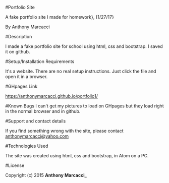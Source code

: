 #Portfolio Site

A fake portfolio site I made for homework}, {1/27/17}

By Anthony Marcacci

#Description

I made a fake portfolio site for school using html, css and bootstrap. I saved it on github.

#Setup/Installation Requirements

It's a website. There are no real setup instructions. Just click the file and open it in a browser.

#GHpages Link

https://anthonymarcacci.github.io/portfolio1/

#Known Bugs
I can't get my pictures to load on GHpages but they load right in the normal browser and in github.

#Support and contact details

If you find something wrong with the site, please contact anthonymarcacci@yahoo.com

#Technologies Used

The site was created using html, css and bootstrap, in Atom on a PC.

#License


Copyright (c) 2015 **Anthony Marcacci_**
